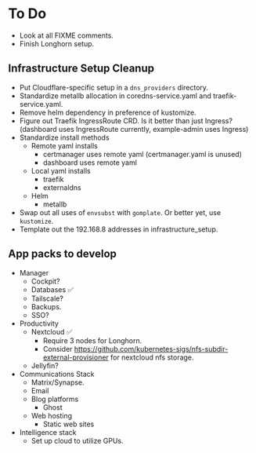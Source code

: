 # To Do

- Look at all FIXME comments.
- Finish Longhorn setup.

## Infrastructure Setup Cleanup

- Put Cloudflare-specific setup in a `dns_providers` directory.
- Standardize metallb allocation in coredns-service.yaml and traefik-service.yaml.
- Remove helm dependency in preference of kustomize.
- Figure out Traefik IngressRoute CRD. Is it better than just Ingress? (dashboard uses IngressRoute currently, example-admin uses Ingress)
- Standardize install methods
  - Remote yaml installs
    - certmanager uses remote yaml (certmanager.yaml is unused)
    - dashboard uses remote yaml
  - Local yaml installs
    - traefik
    - externaldns
  - Helm
    - metallb
- Swap out all uses of `envsubst` with `gomplate`. Or better yet, use `kustomize`.
- Template out the 192.168.8 addresses in infrastructure_setup.

## App packs to develop

- Manager
  - Cockpit?
  - Databases ✅
  - Tailscale?
  - Backups.
  - SSO?
- Productivity
  - Nextcloud ✅
    - Require 3 nodes for Longhorn.
    - Consider https://github.com/kubernetes-sigs/nfs-subdir-external-provisioner for nextcloud nfs storage.
  - Jellyfin?
- Communications Stack
  - Matrix/Synapse.
  - Email
  - Blog platforms
    - Ghost
  - Web hosting
    - Static web sites
- Intelligence stack
  - Set up cloud to utilize GPUs.
